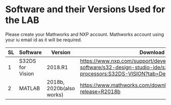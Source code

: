 # Software and their Versions Used for the LAB

Please create your Mathworks and NXP account. Mathworks account using your iu email id as it will be required.

SL |Software  |  Version | Download Link, if Available | Guide to Install
---|--------|----------|---------------|-------|
1| S32DS for Vision   | 2018.R1   | https://www.nxp.com/support/developer-resources/run-time-software/s32-design-studio-ide/s32-design-studio-for-vision-processors:S32DS-VISION?tab=Design_Tools_Tab | NA
2| MATLAB   | 2018b, 2020b(also works)    | https://www.mathworks.com/downloads/web_downloads/download_release?release=R2018b | https://kb.iu.edu/d/ajmh
